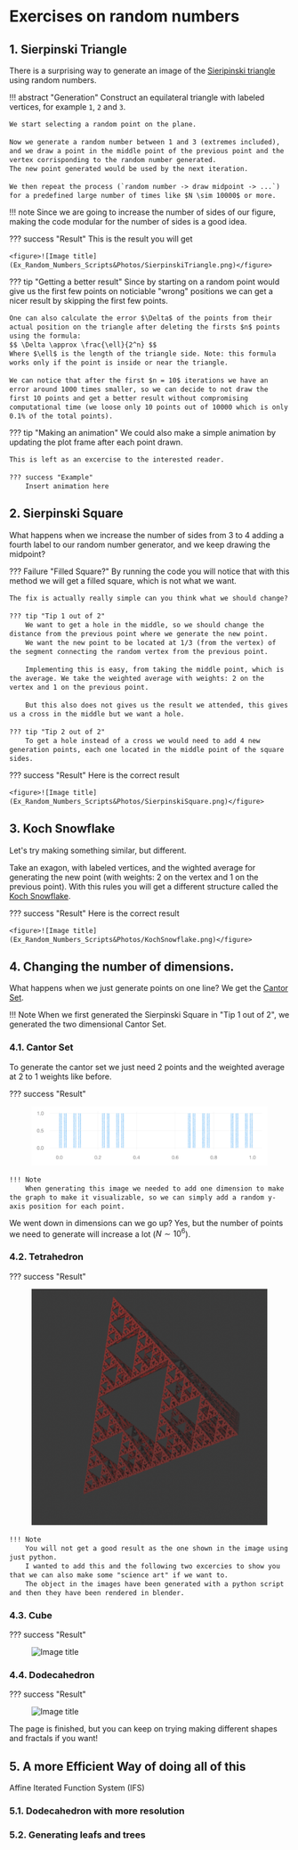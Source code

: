 # Exercises on random numbers

## 1. Sierpinski Triangle

There is a surprising way to generate an image of the [Sieripinski triangle](https://en.wikipedia.org/wiki/Sierpiński_triangle) using random numbers.

!!! abstract "Generation"
    Construct an equilateral triangle with labeled vertices, for example `1`, `2` and `3`.
    
    We start selecting a random point on the plane.

    Now we generate a random number between 1 and 3 (extremes included), and we draw a point in the middle point of the previous point and the vertex corrisponding to the random number generated.
    The new point generated would be used by the next iteration.

    We then repeat the process (`random number -> draw midpoint -> ...`) for a predefined large number of times like $N \sim 10000$ or more.

!!! note 
    Since we are going to increase the number of sides of our figure, making the code modular for the number of sides is a good idea.

??? success "Result"
    This is the result you will get

    <figure>![Image title](Ex_Random_Numbers_Scripts&Photos/SierpinskiTriangle.png)</figure>

??? tip "Getting a better result"
    Since by starting on a random point would give us the first few points on noticiable "wrong" positions we can get a nicer result by skipping the first few points.

    One can also calculate the error $\Delta$ of the points from their actual position on the triangle after deleting the firsts $n$ points using the formula:
    $$ \Delta \approx \frac{\ell}{2^n} $$
    Where $\ell$ is the length of the triangle side. Note: this formula works only if the point is inside or near the triangle.

    We can notice that after the first $n = 10$ iterations we have an error around 1000 times smaller, so we can decide to not draw the first 10 points and get a better result without compromising computational time (we loose only 10 points out of 10000 which is only 0.1% of the total points).

??? tip "Making an animation"
    We could also make a simple animation by updating the plot frame after each point drawn.

    This is left as an excercise to the interested reader.

    ??? success "Example"
        Insert animation here

## 2. Sierpinski Square

What happens when we increase the number of sides from 3 to 4 adding a fourth label to our random number generator, and we keep drawing the midpoint?

??? Failure "Filled Square?"
    By running the code you will notice that with this method we will get a filled square, which is not what we want.

    The fix is actually really simple can you think what we should change?
    
    ??? tip "Tip 1 out of 2"
        We want to get a hole in the middle, so we should change the distance from the previous point where we generate the new point.
        We want the new point to be located at 1/3 (from the vertex) of the segment connecting the random vertex from the previous point.

        Implementing this is easy, from taking the middle point, which is the average. We take the weighted average with weights: 2 on the vertex and 1 on the previous point.

        But this also does not gives us the result we attended, this gives us a cross in the middle but we want a hole.

    ??? tip "Tip 2 out of 2"
        To get a hole instead of a cross we would need to add 4 new generation points, each one located in the middle point of the square sides.

??? success "Result"
    Here is the correct result

    <figure>![Image title](Ex_Random_Numbers_Scripts&Photos/SierpinskiSquare.png)</figure>

## 3. Koch Snowflake

Let's try making something similar, but different.

Take an exagon, with labeled vertices, and the wighted average for generating the new point (with weights: 2 on the vertex and 1 on the previous point).
With this rules you will get a different structure called the [Koch Snowflake](https://en.wikipedia.org/wiki/Koch_snowflake).

??? success "Result"
    Here is the correct result
    
    <figure>![Image title](Ex_Random_Numbers_Scripts&Photos/KochSnowflake.png)</figure>

## 4. Changing the number of dimensions.

What happens when we just generate points on one line? We get the [Cantor Set](https://en.wikipedia.org/wiki/Cantor_set).

!!! Note 
    When we first generated the Sierpinski Square in "Tip 1 out of 2", we generated the two dimensional Cantor Set.

### 4.1. Cantor Set

To generate the cantor set we just need 2 points and the weighted average at 2 to 1 weights like before.

??? success "Result"
    <figure>![Image title](Ex_Random_Numbers_Scripts&Photos/CantorSet.png)</figure>

    !!! Note
        When generating this image we needed to add one dimension to make the graph to make it visualizable, so we can simply add a random y-axis position for each point.

We went down in dimensions can we go up? Yes, but the number of points we need to generate will increase a lot ($N\sim 10^6$).

### 4.2. Tetrahedron

??? success "Result"
    <figure>![Image title](Ex_Random_Numbers_Scripts&Photos/SierpinskiTetrahedron3.png)</figure>

    !!! Note
        You will not get a good result as the one shown in the image using just python. 
        I wanted to add this and the following two excercies to show you that we can also make some "science art" if we want to.
        The object in the images have been generated with a python script and then they have been rendered in blender.

### 4.3. Cube

??? success "Result"
    <figure>![Image title](Ex_Random_Numbers_Scripts&Photos/SierpinskiCube3.png)</figure>

### 4.4. Dodecahedron

??? success "Result"
    <figure>![Image title](Ex_Random_Numbers_Scripts&Photos/KochSnowflake3D2.png)</figure>

The page is finished, but you can keep on trying making different shapes and fractals if you want!

## 5. A more Efficient Way of doing all of this

Affine Iterated Function System (IFS)

### 5.1. Dodecahedron with more resolution

### 5.2. Generating leafs and trees
